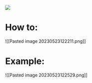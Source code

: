![](https://www.youtube.com/watch?v=RIM2ZOtcJYQ&list=PLE4_WYAGD-mOwfBE38G6eXTGQFOEMvANh&index=16)
# How to:
![[Pasted image 20230523122211.png]]
# Example:
![[Pasted image 20230523122529.png]]

